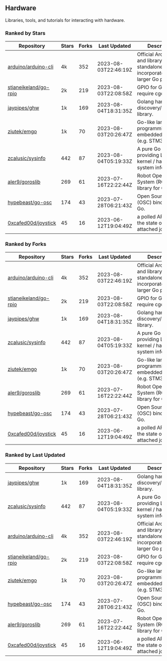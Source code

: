 ## Hardware

Libraries, tools, and tutorials for interacting with hardware.

### Ranked by Stars

| Repository | Stars | Forks | Last Updated | Description | 
|------------|-------|-------|--------------|-------------|
| [arduino/arduino-cli](https://github.com/arduino/arduino-cli) | 4k | 352 | 2023-08-03T22:46:19Z |  Official Arduino CLI and library. Can run standalone, or be incorporated into larger Go projects. |
| [stianeikeland/go-rpio](https://github.com/stianeikeland/go-rpio) | 2k | 219 | 2023-08-03T22:08:58Z |  GPIO for Go, doesn't require cgo. |
| [jaypipes/ghw](https://github.com/jaypipes/ghw) | 1k | 169 | 2023-08-04T18:31:35Z |  Golang hardware discovery/inspection library. |
| [ziutek/emgo](https://github.com/ziutek/emgo) | 1k | 70 | 2023-08-03T20:26:47Z |  Go-like language for programming embedded systems (e.g. STM32 MCU). |
| [zcalusic/sysinfo](https://github.com/zcalusic/sysinfo) | 442 | 87 | 2023-08-04T05:19:33Z |  A pure Go library providing Linux OS / kernel / hardware system information. |
| [aler9/goroslib](https://github.com/aler9/goroslib) | 269 | 61 | 2023-07-16T22:22:44Z |  Robot Operating System (ROS) library for Go. |
| [hypebeast/go-osc](https://github.com/hypebeast/go-osc) | 174 | 43 | 2023-07-28T06:21:43Z |  Open Sound Control (OSC) bindings for Go. |
| [0xcafed00d/joystick](https://github.com/0xcafed00d/joystick) | 45 | 16 | 2023-06-12T19:04:49Z |  a polled API to read the state of an attached joystick. |

### Ranked by Forks

| Repository | Stars | Forks | Last Updated | Description | 
|------------|-------|-------|--------------|-------------|
| [arduino/arduino-cli](https://github.com/arduino/arduino-cli) | 4k | 352 | 2023-08-03T22:46:19Z |  Official Arduino CLI and library. Can run standalone, or be incorporated into larger Go projects. |
| [stianeikeland/go-rpio](https://github.com/stianeikeland/go-rpio) | 2k | 219 | 2023-08-03T22:08:58Z |  GPIO for Go, doesn't require cgo. |
| [jaypipes/ghw](https://github.com/jaypipes/ghw) | 1k | 169 | 2023-08-04T18:31:35Z |  Golang hardware discovery/inspection library. |
| [zcalusic/sysinfo](https://github.com/zcalusic/sysinfo) | 442 | 87 | 2023-08-04T05:19:33Z |  A pure Go library providing Linux OS / kernel / hardware system information. |
| [ziutek/emgo](https://github.com/ziutek/emgo) | 1k | 70 | 2023-08-03T20:26:47Z |  Go-like language for programming embedded systems (e.g. STM32 MCU). |
| [aler9/goroslib](https://github.com/aler9/goroslib) | 269 | 61 | 2023-07-16T22:22:44Z |  Robot Operating System (ROS) library for Go. |
| [hypebeast/go-osc](https://github.com/hypebeast/go-osc) | 174 | 43 | 2023-07-28T06:21:43Z |  Open Sound Control (OSC) bindings for Go. |
| [0xcafed00d/joystick](https://github.com/0xcafed00d/joystick) | 45 | 16 | 2023-06-12T19:04:49Z |  a polled API to read the state of an attached joystick. |

### Ranked by Last Updated

| Repository | Stars | Forks | Last Updated | Description | 
|------------|-------|-------|--------------|-------------|
| [jaypipes/ghw](https://github.com/jaypipes/ghw) | 1k | 169 | 2023-08-04T18:31:35Z |  Golang hardware discovery/inspection library. |
| [zcalusic/sysinfo](https://github.com/zcalusic/sysinfo) | 442 | 87 | 2023-08-04T05:19:33Z |  A pure Go library providing Linux OS / kernel / hardware system information. |
| [arduino/arduino-cli](https://github.com/arduino/arduino-cli) | 4k | 352 | 2023-08-03T22:46:19Z |  Official Arduino CLI and library. Can run standalone, or be incorporated into larger Go projects. |
| [stianeikeland/go-rpio](https://github.com/stianeikeland/go-rpio) | 2k | 219 | 2023-08-03T22:08:58Z |  GPIO for Go, doesn't require cgo. |
| [ziutek/emgo](https://github.com/ziutek/emgo) | 1k | 70 | 2023-08-03T20:26:47Z |  Go-like language for programming embedded systems (e.g. STM32 MCU). |
| [hypebeast/go-osc](https://github.com/hypebeast/go-osc) | 174 | 43 | 2023-07-28T06:21:43Z |  Open Sound Control (OSC) bindings for Go. |
| [aler9/goroslib](https://github.com/aler9/goroslib) | 269 | 61 | 2023-07-16T22:22:44Z |  Robot Operating System (ROS) library for Go. |
| [0xcafed00d/joystick](https://github.com/0xcafed00d/joystick) | 45 | 16 | 2023-06-12T19:04:49Z |  a polled API to read the state of an attached joystick. |

